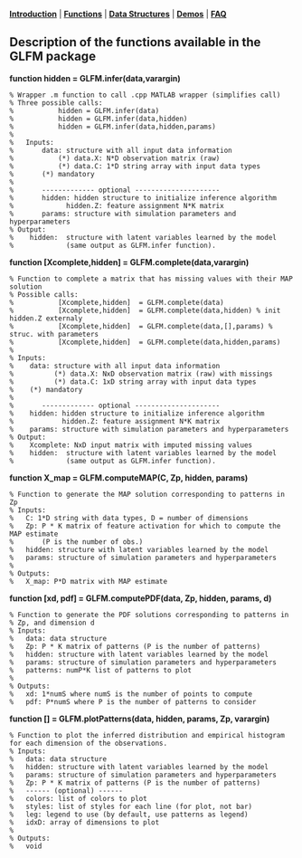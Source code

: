 [**Introduction**](https://ivaleram.github.io/GLFM/) | [**Functions**](doc_functions.html) | [**Data Structures**](doc_struct.html) | [**Demos**](demos.html) | [**FAQ**](FAQ_errors.html)

## Description of the functions available in the GLFM package

**function hidden = GLFM.infer(data,varargin)**

    % Wrapper .m function to call .cpp MATLAB wrapper (simplifies call)
    % Three possible calls:
    %           hidden = GLFM.infer(data)
    %           hidden = GLFM.infer(data,hidden)
    %           hidden = GLFM.infer(data,hidden,params)
    %
    %   Inputs:
    %       data: structure with all input data information
    %           (*) data.X: N*D observation matrix (raw)
    %           (*) data.C: 1*D string array with input data types
    %       (*) mandatory
    %
    %       ------------- optional ---------------------
    %       hidden: hidden structure to initialize inference algorithm
    %             hidden.Z: feature assignment N*K matrix
    %       params: structure with simulation parameters and hyperparameters
    % Output:
    %    hidden:  structure with latent variables learned by the model
    %	          (same output as GLFM.infer function).


**function [Xcomplete,hidden] = GLFM.complete(data,varargin)**

    % Function to complete a matrix that has missing values with their MAP solution
    % Possible calls:
    %           [Xcomplete,hidden]  = GLFM.complete(data)
    %           [Xcomplete,hidden]  = GLFM.complete(data,hidden) % init hidden.Z externaly
    %           [Xcomplete,hidden]  = GLFM.complete(data,[],params) % struc. with parameters
    %           [Xcomplete,hidden]  = GLFM.complete(data,hidden,params)
    %
    % Inputs:
    %    data: structure with all input data information
    %          (*) data.X: NxD observation matrix (raw) with missings
    %          (*) data.C: 1xD string array with input data types
    %    (*) mandatory
    %
    %       ------------- optional ---------------------
    %    hidden: hidden structure to initialize inference algorithm
    %            hidden.Z: feature assignment N*K matrix
    %    params: structure with simulation parameters and hyperparameters
    % Output:
    %    Xcomplete: NxD input matrix with imputed missing values
    %    hidden:  structure with latent variables learned by the model
    %	          (same output as GLFM.infer function).

**function X_map = GLFM.computeMAP(C, Zp, hidden, params)**

    % Function to generate the MAP solution corresponding to patterns in Zp
    % Inputs:
    %   C: 1*D string with data types, D = number of dimensions
    %   Zp: P * K matrix of feature activation for which to compute the MAP estimate
    %       (P is the number of obs.)
    %   hidden: structure with latent variables learned by the model
    %   params: structure of simulation parameters and hyperparameters
    %
    % Outputs:
    %   X_map: P*D matrix with MAP estimate


**function [xd, pdf] = GLFM.computePDF(data, Zp, hidden, params, d)**

    % Function to generate the PDF solutions corresponding to patterns in
    % Zp, and dimension d
    % Inputs:
    %   data: data structure
    %   Zp: P * K matrix of patterns (P is the number of patterns)
    %   hidden: structure with latent variables learned by the model
    %   params: structure of simulation parameters and hyperparameters
    %   patterns: numP*K list of patterns to plot
    %
    % Outputs:
    %   xd: 1*numS where numS is the number of points to compute
    %   pdf: P*numS where P is the number of patterns to consider
 
**function [] = GLFM.plotPatterns(data, hidden, params, Zp, varargin)**

    % Function to plot the inferred distribution and empirical histogram for each dimension of the observations.
    % Inputs:
    %   data: data structure
    %   hidden: structure with latent variables learned by the model
    %   params: structure of simulation parameters and hyperparameters
    %   Zp: P * K matrix of patterns (P is the number of patterns)
    %   ------ (optional) ------
    %   colors: list of colors to plot
    %   styles: list of styles for each line (for plot, not bar)
    %   leg: legend to use (by default, use patterns as legend)
    %   idxD: array of dimensions to plot
    %
    % Outputs:
    %   void
